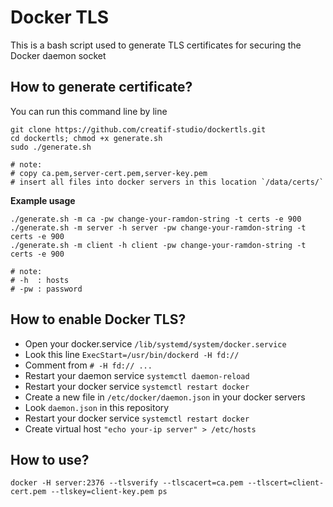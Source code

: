 # Docker TLS

This is a bash script used to generate TLS certificates for securing the Docker daemon socket

## How to generate certificate?

You can run this command line by line

```
git clone https://github.com/creatif-studio/dockertls.git
cd dockertls; chmod +x generate.sh
sudo ./generate.sh

# note:
# copy ca.pem,server-cert.pem,server-key.pem
# insert all files into docker servers in this location `/data/certs/`
```

**Example usage**
```
./generate.sh -m ca -pw change-your-ramdon-string -t certs -e 900
./generate.sh -m server -h server -pw change-your-ramdon-string -t certs -e 900
./generate.sh -m client -h client -pw change-your-ramdon-string -t certs -e 900

# note:
# -h  : hosts
# -pw : password
```

## How to enable Docker TLS?
- Open your docker.service `/lib/systemd/system/docker.service`
- Look this line `ExecStart=/usr/bin/dockerd -H fd://`
- Comment from `# -H fd:// ...`
- Restart your daemon service `systemctl daemon-reload`
- Restart your docker service `systemctl restart docker`
- Create a new file in `/etc/docker/daemon.json` in your docker servers
- Look `daemon.json` in this repository
- Restart your docker service `systemctl restart docker`
- Create virtual host `"echo your-ip server" > /etc/hosts`

## How to use?
```
docker -H server:2376 --tlsverify --tlscacert=ca.pem --tlscert=client-cert.pem --tlskey=client-key.pem ps
```
